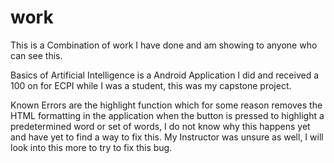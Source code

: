 # work
This is a Combination of work I have done and am showing to anyone who can see this.

Basics of Artificial Intelligence is a Android Application I did and received a 100 on for ECPI while I was a student, this was my capstone project.

Known Errors are the highlight function which for some reason removes the HTML formatting in the application when the button is pressed to highlight a predetermined word or set of words,
I do not know why this happens yet and have yet to find a way to fix this. My Instructor was unsure as well, I will look into this more to try to fix this bug. 
